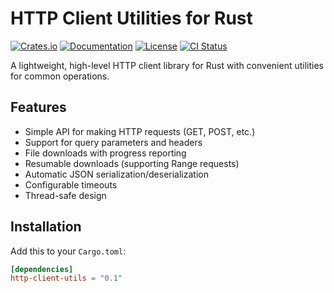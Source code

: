 # HTTP Client Utilities for Rust

[![Crates.io](https://img.shields.io/crates/v/http-client-utils)](https://crates.io/crates/http-client-utils)
[![Documentation](https://docs.rs/http-client-utils/badge.svg)](https://docs.rs/http-client-utils)
[![License](https://img.shields.io/crates/l/http-client-utils)](LICENSE)
[![CI Status](https://github.com/yourusername/http-client-utils/actions/workflows/ci.yml/badge.svg)](https://github.com/yourusername/http-client-utils/actions)

A lightweight, high-level HTTP client library for Rust with convenient utilities for common operations.

## Features

- Simple API for making HTTP requests (GET, POST, etc.)
- Support for query parameters and headers
- File downloads with progress reporting
- Resumable downloads (supporting Range requests)
- Automatic JSON serialization/deserialization
- Configurable timeouts
- Thread-safe design

## Installation

Add this to your `Cargo.toml`:

```toml
[dependencies]
http-client-utils = "0.1"